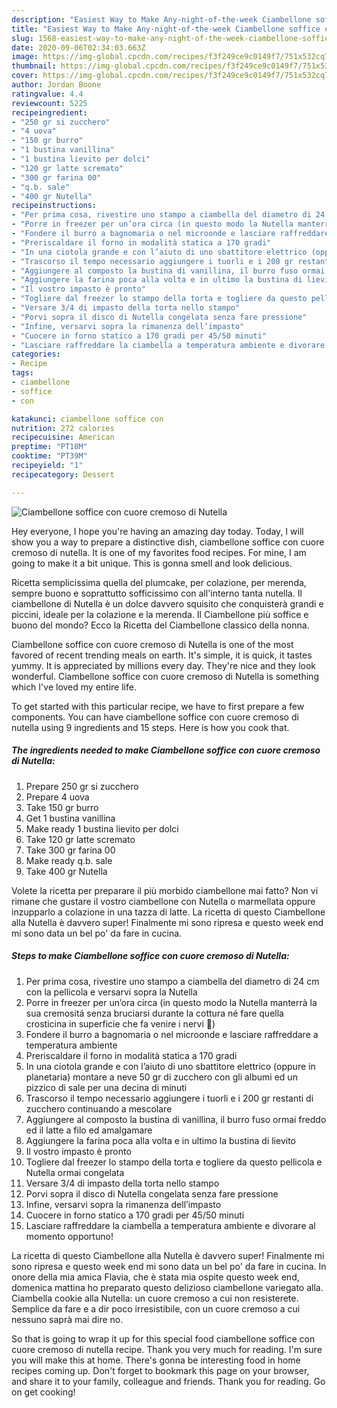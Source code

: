 ```yaml
---
description: "Easiest Way to Make Any-night-of-the-week Ciambellone soffice con cuore cremoso di Nutella"
title: "Easiest Way to Make Any-night-of-the-week Ciambellone soffice con cuore cremoso di Nutella"
slug: 1568-easiest-way-to-make-any-night-of-the-week-ciambellone-soffice-con-cuore-cremoso-di-nutella
date: 2020-09-06T02:34:03.663Z
image: https://img-global.cpcdn.com/recipes/f3f249ce9c0149f7/751x532cq70/ciambellone-soffice-con-cuore-cremoso-di-nutella-recipe-main-photo.jpg
thumbnail: https://img-global.cpcdn.com/recipes/f3f249ce9c0149f7/751x532cq70/ciambellone-soffice-con-cuore-cremoso-di-nutella-recipe-main-photo.jpg
cover: https://img-global.cpcdn.com/recipes/f3f249ce9c0149f7/751x532cq70/ciambellone-soffice-con-cuore-cremoso-di-nutella-recipe-main-photo.jpg
author: Jordan Boone
ratingvalue: 4.4
reviewcount: 5225
recipeingredient:
- "250 gr si zucchero"
- "4 uova"
- "150 gr burro"
- "1 bustina vanillina"
- "1 bustina lievito per dolci"
- "120 gr latte scremato"
- "300 gr farina 00"
- "q.b. sale"
- "400 gr Nutella"
recipeinstructions:
- "Per prima cosa, rivestire uno stampo a ciambella del diametro di 24 cm con la pellicola e versarvi sopra la Nutella"
- "Porre in freezer per un’ora circa (in questo modo la Nutella manterrà la sua cremositá senza bruciarsi durante la cottura né fare quella crosticina in superficie che fa venire i nervi 😬)"
- "Fondere il burro a bagnomaria o nel microonde e lasciare raffreddare a temperatura ambiente"
- "Preriscaldare il forno in modalità statica a 170 gradi"
- "In una ciotola grande e con l’aiuto di uno sbattitore elettrico (oppure in planetaria) montare a neve 50 gr di zucchero con gli albumi ed un pizzico di sale per una decina di minuti"
- "Trascorso il tempo necessario aggiungere i tuorli e i 200 gr restanti di zucchero continuando a mescolare"
- "Aggiungere al composto la bustina di vanillina, il burro fuso ormai freddo ed il latte a filo ed amalgamare"
- "Aggiungere la farina poca alla volta e in ultimo la bustina di lievito"
- "Il vostro impasto è pronto"
- "Togliere dal freezer lo stampo della torta e togliere da questo pellicola e Nutella ormai congelata"
- "Versare 3/4 di impasto della torta nello stampo"
- "Porvi sopra il disco di Nutella congelata senza fare pressione"
- "Infine, versarvi sopra la rimanenza dell’impasto"
- "Cuocere in forno statico a 170 gradi per 45/50 minuti"
- "Lasciare raffreddare la ciambella a temperatura ambiente e divorare al momento opportuno!"
categories:
- Recipe
tags:
- ciambellone
- soffice
- con

katakunci: ciambellone soffice con 
nutrition: 272 calories
recipecuisine: American
preptime: "PT18M"
cooktime: "PT39M"
recipeyield: "1"
recipecategory: Dessert

---
```



![Ciambellone soffice con cuore cremoso di Nutella](https://img-global.cpcdn.com/recipes/f3f249ce9c0149f7/751x532cq70/ciambellone-soffice-con-cuore-cremoso-di-nutella-recipe-main-photo.jpg)

Hey everyone, I hope you're having an amazing day today. Today, I will show you a way to prepare a distinctive dish, ciambellone soffice con cuore cremoso di nutella. It is one of my favorites food recipes. For mine, I am going to make it a bit unique. This is gonna smell and look delicious.

Ricetta semplicissima quella del plumcake, per colazione, per merenda, sempre buono e soprattutto sofficissimo con all&#39;interno tanta nutella. Il ciambellone di Nutella è un dolce davvero squisito che conquisterà grandi e piccini, ideale per la colazione e la merenda. Il Ciambellone più soffice e buono del mondo? Ecco la Ricetta del Ciambellone classico della nonna.

Ciambellone soffice con cuore cremoso di Nutella is one of the most favored of recent trending meals on earth. It's simple, it is quick, it tastes yummy. It is appreciated by millions every day. They're nice and they look wonderful. Ciambellone soffice con cuore cremoso di Nutella is something which I've loved my entire life.


To get started with this particular recipe, we have to first prepare a few components. You can have ciambellone soffice con cuore cremoso di nutella using 9 ingredients and 15 steps. Here is how you cook that.

<!--inarticleads1-->

##### The ingredients needed to make Ciambellone soffice con cuore cremoso di Nutella:

1. Prepare 250 gr si zucchero
1. Prepare 4 uova
1. Take 150 gr burro
1. Get 1 bustina vanillina
1. Make ready 1 bustina lievito per dolci
1. Take 120 gr latte scremato
1. Take 300 gr farina 00
1. Make ready q.b. sale
1. Take 400 gr Nutella


Volete la ricetta per preparare il più morbido ciambellone mai fatto? Non vi rimane che gustare il vostro ciambellone con Nutella o marmellata oppure inzupparlo a colazione in una tazza di latte. La ricetta di questo Ciambellone alla Nutella è davvero super! Finalmente mi sono ripresa e questo week end mi sono data un bel po&#39; da fare in cucina. 

<!--inarticleads2-->

##### Steps to make Ciambellone soffice con cuore cremoso di Nutella:

1. Per prima cosa, rivestire uno stampo a ciambella del diametro di 24 cm con la pellicola e versarvi sopra la Nutella
1. Porre in freezer per un’ora circa (in questo modo la Nutella manterrà la sua cremositá senza bruciarsi durante la cottura né fare quella crosticina in superficie che fa venire i nervi 😬)
1. Fondere il burro a bagnomaria o nel microonde e lasciare raffreddare a temperatura ambiente
1. Preriscaldare il forno in modalità statica a 170 gradi
1. In una ciotola grande e con l’aiuto di uno sbattitore elettrico (oppure in planetaria) montare a neve 50 gr di zucchero con gli albumi ed un pizzico di sale per una decina di minuti
1. Trascorso il tempo necessario aggiungere i tuorli e i 200 gr restanti di zucchero continuando a mescolare
1. Aggiungere al composto la bustina di vanillina, il burro fuso ormai freddo ed il latte a filo ed amalgamare
1. Aggiungere la farina poca alla volta e in ultimo la bustina di lievito
1. Il vostro impasto è pronto
1. Togliere dal freezer lo stampo della torta e togliere da questo pellicola e Nutella ormai congelata
1. Versare 3/4 di impasto della torta nello stampo
1. Porvi sopra il disco di Nutella congelata senza fare pressione
1. Infine, versarvi sopra la rimanenza dell’impasto
1. Cuocere in forno statico a 170 gradi per 45/50 minuti
1. Lasciare raffreddare la ciambella a temperatura ambiente e divorare al momento opportuno!


La ricetta di questo Ciambellone alla Nutella è davvero super! Finalmente mi sono ripresa e questo week end mi sono data un bel po&#39; da fare in cucina. In onore della mia amica Flavia, che è stata mia ospite questo week end, domenica mattina ho preparato questo delizioso ciambellone variegato alla. Ciambella cookie alla Nutella: un cuore cremoso a cui non resisterete. Semplice da fare e a dir poco irresistibile, con un cuore cremoso a cui nessuno saprà mai dire no. 

So that is going to wrap it up for this special food ciambellone soffice con cuore cremoso di nutella recipe. Thank you very much for reading. I'm sure you will make this at home. There's gonna be interesting food in home recipes coming up. Don't forget to bookmark this page on your browser, and share it to your family, colleague and friends. Thank you for reading. Go on get cooking!

